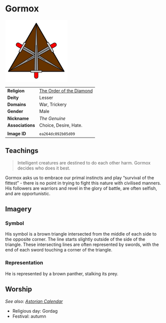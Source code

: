 # Gormox

<img src="https://raw.githubusercontent.com/jesskelsall/astarus-images/main/symbols/ea264dc092b05d09.png" height="200" />

|||
| --- | --- |
| **Religion** | [The Order of the Diamond](../../organisations/the-order-of-the-diamond.md) |
| **Deity** | Lesser |
| **Domains** | War, Trickery |
| **Gender** | Male |
| **Nickname** | *The Genuine* |
| **Associations** | Choice, Desire, Hate. |
|||
| **Image ID** | `ea264dc092b05d09` |

## Teachings

> Intelligent creatures are destined to do each other harm. Gormox decides who does it best.

Gormox asks us to embrace our primal instincts and play “survival of the fittest” - there is no point in trying to fight this nature with civilised manners. His followers are warriors and revel in the glory of battle, are often selfish, and are opportunistic.

## Imagery

### Symbol

His symbol is a brown triangle intersected from the middle of each side to the opposite corner. The line starts slightly outside of the side of the triangle. These intersecting lines are often represented by swords, with the end of each sword touching a corner of the triangle.

### Representation

He is represented by a brown panther, stalking its prey.

## Worship

*See also: [Astorian Calendar](../../history/astorian-calendar.md)*

- Religious day: Gordag
- Festival: autumn
